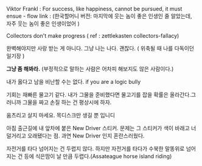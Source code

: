 Viktor Frankl : For success, like happiness, cannot be pursued, it must ensue - flow link :
(한국할머니 버전: 마지막에 웃는 놈이 좋은 인생인 줄 알았는데, 자주 웃는 놈이 좋은 인생이었어 )

Collectors don't make progress ( ref : zettlekasten collectors-fallacy)

완벽해야지만 사랑 받는 게 아니다. 그냥 나는 나다. 괜찮다. ( 위축될 때 나를 다독이던 일기장 ) 

**그냥 좀 해봐라.**   (부정적으로 말하는 사람은 어차피 해보지도 않은 사람이다.)

내가 옳다고 남을 비난할 수는 없다. if you are a logic bully 

기회는 재빠른 물고기 같다. 내가 그물을 준비했다면 물고기를 잡을 확률은 올라간다.그러니까 그물을 짜고 손질 하는 건 평상시에 하자.   

움츠리고 살지 마세요. 목디스크만 생길 뿐 입니디

아침 출근길에 내 앞차에 붙은 New Driver 스티커. 문제는 그 스티커가 색이 바래고 너덜거리고 오래됐다는 점. 과연 New Driver 인지 혼란스러웠다. 

자전거를 타다 넘어지는 건 두렵지 않다. 하지만 자전거를 타다가 수북한 말똥위로 넘어지는 건 등에 식은땀이 날 만큼 두렵다.(Assateague horse island riding) 

